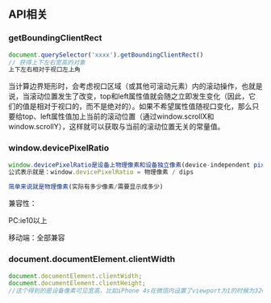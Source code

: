 ## API相关


### getBoundingClientRect
```javascript
document.querySelector('xxxx').getBoundingClientRect()
// 获得上下左右宽高的对象 
上下左右相对于视口左上角
```

当计算边界矩形时，会考虑视口区域（或其他可滚动元素）内的滚动操作，也就是说，当滚动位置发生了改变，top和left属性值就会随之立即发生变化（因此，它们的值是相对于视口的，而不是绝对的）。如果不希望属性值随视口变化，那么只要给top、left属性值加上当前的滚动位置（通过window.scrollX和window.scrollY），这样就可以获取与当前的滚动位置无关的常量值。



### window.devicePixelRatio

```javascript
window.devicePixelRatio是设备上物理像素和设备独立像素(device-independent pixels (dips))的比例。
公式表示就是：window.devicePixelRatio = 物理像素 / dips

简单来说就是物理像素(实际有多少像素/需要显示成多少)
```

兼容性：

PC:ie10以上

移动端：全部兼容



### document.documentElement.clientWidth

```javascript
document.documentElement.clientWidth; 
document.documentElement.clientHeight;
//这个得到的是设备像素可见宽高，比如iPhone 4s在微信内设置了viewport为1的时候为320*416(手机480 - 微信状态栏64), iPhone 5里为320*504
```
